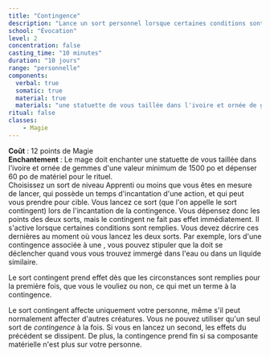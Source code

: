 ```yaml
---
title: "Contingence"
description: "Lance un sort personnel lorsque certaines conditions sont remplies."
school: "Évocation"
level: 2
concentration: false
casting_time: "10 minutes"
duration: "10 jours"
range: "personnelle"
components:
  verbal: true
  somatic: true
  material: true
  materials: "une statuette de vous taillée dans l'ivoire et ornée de gemmes d'une valeur minimum de 1500 po"
ritual: false
classes:
    - Magie
---
```

**Coût** : 12 points de Magie  
**Enchantement** : Le mage doit enchanter une statuette de vous taillée dans l'ivoire et ornée de gemmes d'une valeur minimum de 1500 po et dépenser 60 po de matériel pour le rituel.  
Choisissez un sort de niveau Apprenti ou moins que vous êtes en mesure de lancer, qui possède un temps d'incantation d'une action, et qui peut vous prendre pour cible. Vous lancez ce sort (que l'on appelle le sort contingent) lors de l'incantation de la contingence. Vous dépensez donc les points des deux sorts, mais le contingent ne fait pas effet immédiatement. Il s'active lorsque certaines conditions sont remplies. Vous devez décrire ces dernières au moment où vous lancez les deux sorts. Par exemple, lors d'une contingence associée à une <ST s="respiration-aquatique"/>, vous pouvez stipuler que la <ST s="respiration-aquatique"/> doit se déclencher quand vous vous trouvez immergé dans l'eau ou dans un liquide similaire.

Le sort contingent prend effet dès que les circonstances sont remplies pour la première fois, que vous le vouliez ou non, ce qui met un terme à la contingence.

Le sort contingent affecte uniquement votre personne, même s'il peut normalement affecter d'autres créatures. Vous ne pouvez utiliser qu'un seul sort de _contingence_ à la fois. Si vous en lancez un second, les effets du précédent se dissipent. De plus, la contingence prend fin si sa composante matérielle n'est plus sur votre personne.
